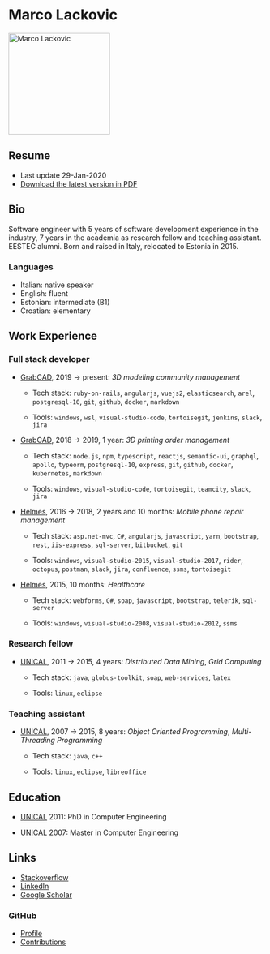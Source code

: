 # Marco Lackovic

<img src="https://github.com/lackovic.png" alt="Marco Lackovic" width="200"/>

## Resume

* Last update 29-Jan-2020
* [Download the latest version in PDF](https://github.com/lackovic/resume/raw/master/marco-lackovic-resume.pdf)

## Bio

Software engineer with 5 years of software development experience in the industry, 7 years in the academia as research fellow and teaching assistant. EESTEC alumni. Born and raised in Italy, relocated to Estonia in 2015.

### Languages

* Italian: native speaker
* English: fluent
* Estonian: intermediate (B1)
* Croatian: elementary

## Work Experience

### Full stack developer

* [GrabCAD](https://grabcad.com/), 2019 → present: *3D modeling community management*
    
    * Tech stack: `ruby-on-rails`, `angularjs`, `vuejs2`, `elasticsearch`, `arel`, `postgresql-10`, `git`, `github`, `docker`, `markdown`
    
    * Tools: `windows`, `wsl`, `visual-studio-code`, `tortoisegit`, `jenkins`, `slack`, `jira` 

* [GrabCAD](https://grabcad.com/), 2018 → 2019, 1 year: *3D printing order management*
    
    * Tech stack: `node.js`, `npm`, `typescript`, `reactjs`, `semantic-ui`, `graphql`, `apollo`, `typeorm`, `postgresql-10`, `express`, `git`, `github`, `docker`, `kubernetes`, `markdown`
    
    * Tools: `windows`, `visual-studio-code`, `tortoisegit`, `teamcity`, `slack`, `jira`

* [Helmes](https://www.helmes.com/), 2016 → 2018, 2 years and 10 months: *Mobile phone repair management*
    
    * Tech stack: `asp.net-mvc`, `C#`, `angularjs`, `javascript`, `yarn`, `bootstrap`, `rest`, `iis-express`, `sql-server`, `bitbucket`, `git`
    
    * Tools: `windows`, `visual-studio-2015`, `visual-studio-2017`, `rider`, `octopus`, `postman`, `slack`, `jira`, `confluence`, `ssms`, `tortoisegit`

* [Helmes](https://www.helmes.com/), 2015, 10 months: *Healthcare*
    
    * Tech stack: `webforms`, `C#`, `soap`, `javascript`, `bootstrap`, `telerik`, `sql-server`
    
    * Tools: `windows`, `visual-studio-2008`, `visual-studio-2012`, `ssms`

### Research fellow

* [UNICAL](http://www.unicaladmission.it/), 2011 → 2015, 4 years: *Distributed Data Mining*, *Grid Computing*
    
    * Tech stack: `java`, `globus-toolkit`, `soap`, `web-services`, `latex`
    
    * Tools: `linux`, `eclipse`

### Teaching assistant

* [UNICAL](http://www.unicaladmission.it/), 2007 → 2015, 8 years: *Object Oriented Programming*, *Multi-Threading Programming*
    
    * Tech stack: `java`, `c++`
    
    * Tools: `linux`, `eclipse`, `libreoffice`

## Education

* [UNICAL](http://www.unicaladmission.it/) 2011: PhD in Computer Engineering

* [UNICAL](http://www.unicaladmission.it/) 2007: Master in Computer Engineering

## Links

* [Stackoverflow](https://stackoverflow.com/users/334569/marco-lackovic)
* [LinkedIn](https://www.linkedin.com/in/marco-lackovic-51a4952/)
* [Google Scholar](https://scholar.google.it/citations?user=QHgyV5UAAAAJ&hl=en)

### GitHub

* [Profile](https://github.com/lackovic)
* [Contributions](http://github.com/search?q=is%3Apr+author%3Alackovic)